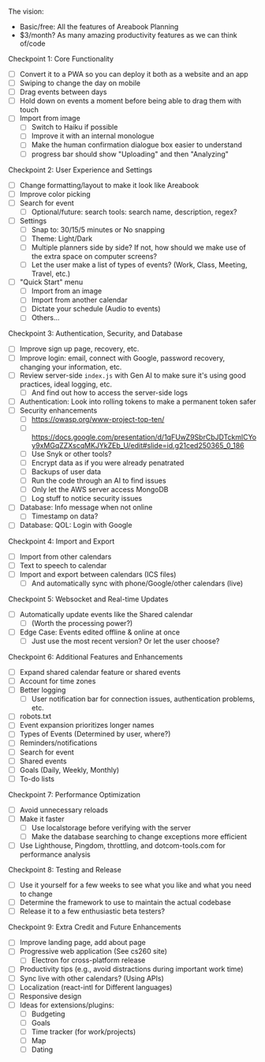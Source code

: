 The vision:
- Basic/free: All the features of Areabook Planning
- $3/month? As many amazing productivity features as we can think of/code

Checkpoint 1: Core Functionality
- [ ] Convert it to a PWA so you can deploy it both as a website and an app
- [ ] Swiping to change the day on mobile
- [ ] Drag events between days
- [ ] Hold down on events a moment before being able to drag them with touch
- [ ] Import from image
  - [ ] Switch to Haiku if possible
  - [ ] Improve it with an internal monologue
  - [ ] Make the human confirmation dialogue box easier to understand
  - [ ] progress bar should show "Uploading" and then "Analyzing"

Checkpoint 2: User Experience and Settings
- [ ] Change formatting/layout to make it look like Areabook
- [ ] Improve color picking
- [ ] Search for event
    - [ ] Optional/future: search tools: search name, description, regex?
- [ ] Settings
  - [ ] Snap to: 30/15/5 minutes or No snapping
  - [ ] Theme: Light/Dark
  - [ ] Multiple planners side by side? If not, how should we make use of the extra space on computer screens?
  - [ ] Let the user make a list of types of events? (Work, Class, Meeting, Travel, etc.)
- [ ] "Quick Start" menu
    - [ ] Import from an image
    - [ ] Import from another calendar
    - [ ] Dictate your schedule (Audio to events)
    - [ ] Others...

Checkpoint 3: Authentication, Security, and Database
- [ ] Improve sign up page, recovery, etc.
- [ ] Improve login: email, connect with Google, password recovery, changing your information, etc.
- [ ] Review server-side `index.js` with Gen AI to make sure it's using good practices, ideal logging, etc.
  - [ ] And find out how to access the server-side logs
- [ ] Authentication: Look into rolling tokens to make a permanent token safer
- [ ] Security enhancements
    - [ ] https://owasp.org/www-project-top-ten/
    - [ ] https://docs.google.com/presentation/d/1qFUwZ9SbrCbJDTckmlCYoy9xMGqZZXscqMKJYkZEb_U/edit#slide=id.g21ced250365_0_186
    - [ ] Use Snyk or other tools?
    - [ ] Encrypt data as if you were already penatrated
    - [ ] Backups of user data
    - [ ] Run the code through an AI to find issues
    - [ ] Only let the AWS server access MongoDB
    - [ ] Log stuff to notice security issues
- [ ] Database: Info message when not online
  - [ ] Timestamp on data?
- [ ] Database: QOL: Login with Google

Checkpoint 4: Import and Export
- [ ] Import from other calendars
- [ ] Text to speech to calendar
- [ ] Import and export between calendars (ICS files)
  - [ ] And automatically sync with phone/Google/other calendars (live)

Checkpoint 5: Websocket and Real-time Updates
- [ ] Automatically update events like the Shared calendar
  - [ ] (Worth the processing power?)
- [ ] Edge Case: Events edited offline & online at once
  - [ ] Just use the most recent version? Or let the user choose?

Checkpoint 6: Additional Features and Enhancements
- [ ] Expand shared calendar feature or shared events
- [ ] Account for time zones
- [ ] Better logging
  - [ ] User notification bar for connection issues, authentication problems, etc.
- [ ] robots.txt
- [ ] Event expansion prioritizes longer names
- [ ] Types of Events (Determined by user, where?)
- [ ] Reminders/notifications
- [ ] Search for event
- [ ] Shared events
- [ ] Goals (Daily, Weekly, Monthly)
- [ ] To-do lists

Checkpoint 7: Performance Optimization
- [ ] Avoid unnecessary reloads
- [ ] Make it faster
    - [ ] Use localstorage before verifying with the server
    - [ ] Make the database searching to change exceptions more efficient
- [ ] Use Lighthouse, Pingdom, throttling, and dotcom-tools.com for performance analysis

Checkpoint 8: Testing and Release
- [ ] Use it yourself for a few weeks to see what you like and what you need to change
- [ ] Determine the framework to use to maintain the actual codebase
- [ ] Release it to a few enthusiastic beta testers?

Checkpoint 9: Extra Credit and Future Enhancements
- [ ] Improve landing page, add about page
- [ ] Progressive web application (See cs260 site)
  - [ ] Electron for cross-platform release
- [ ] Productivity tips (e.g., avoid distractions during important work time)
- [ ] Sync live with other calendars? (Using APIs)
- [ ] Localization (react-intl for Different languages)
- [ ] Responsive design
- [ ] Ideas for extensions/plugins:
    - [ ] Budgeting
    - [ ] Goals
    - [ ] Time tracker (for work/projects)
    - [ ] Map
    - [ ] Dating